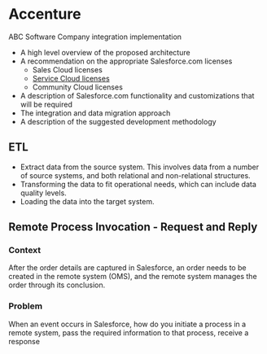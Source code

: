 # Accenture
ABC Software Company integration implementation

 * A high level overview of the proposed architecture
 * A recommendation on the appropriate Salesforce.com licenses
    * Sales Cloud licenses
    * [Service Cloud licenses](https://www.salesforce.com/products/community-cloud/overview/)
    * Community Cloud licenses
 * A description of Salesforce.com functionality and customizations that will be required 
 * The integration and data migration approach
 * A description of the suggested development methodology
 
 
 ## ETL 
  * Extract data from the source system.  This involves data from a number of source systems, and both relational and non-relational structures.
  * Transforming the data to fit operational needs, which can include data quality levels.
  * Loading the data into the target system.

## Remote Process Invocation - Request and Reply
### Context
After the order details are captured in Salesforce, an order needs to be created in the remote system (OMS), and the remote system manages the order through its conclusion.

### Problem
When an event occurs in Salesforce, how do you initiate a process in a remote system, pass the required information to that process, receive a response
